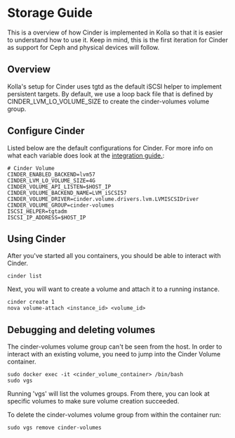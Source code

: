 # Storage Guide

This is a overview of how Cinder is implemented in Kolla so that it is easier to understand how to use it. Keep in mind, this is the first iteration for Cinder as support for Ceph and physical devices will follow.

## Overview

Kolla's setup for Cinder uses tgtd as the default iSCSI helper to implement persistent targets.  By default, we use a loop back file that is defined by CINDER_LVM_LO_VOLUME_SIZE to create the cinder-volumes volume group.

## Configure Cinder

Listed below are the default configurations for Cinder.  For more info on what each variable does look at the [integration guide.](https://github.com/stackforge/kolla/blob/master/docs/integration-guide.md):

    # Cinder Volume
    CINDER_ENABLED_BACKEND=lvm57
    CINDER_LVM_LO_VOLUME_SIZE=4G
    CINDER_VOLUME_API_LISTEN=$HOST_IP
    CINDER_VOLUME_BACKEND_NAME=LVM_iSCSI57
    CINDER_VOLUME_DRIVER=cinder.volume.drivers.lvm.LVMISCSIDriver
    CINDER_VOLUME_GROUP=cinder-volumes
    ISCSI_HELPER=tgtadm
    ISCSI_IP_ADDRESS=$HOST_IP

## Using Cinder

After you've started all you containers, you should be able to interact with Cinder.

    cinder list

Next, you will want to create a volume and attach it to a running instance.

    cinder create 1
    nova volume-attach <instance_id> <volume_id>

## Debugging and deleting volumes

The cinder-volumes volume group can't be seen from the host.  In order to interact with an existing volume, you need to jump into the Cinder Volume container.

    sudo docker exec -it <cinder_volume_container> /bin/bash
    sudo vgs

Running 'vgs' will list the volumes groups.  From there, you can look at specific volumes to make sure volume creation succeeded.

To delete the cinder-volumes volume group from within the container run:

    sudo vgs remove cinder-volumes
